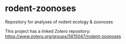 # rodent-zoonoses

Repository for analyses of rodent ecology & zoonoses

This project has a linked Zotero repository: https://www.zotero.org/groups/5615047/rodent-zoonoses
